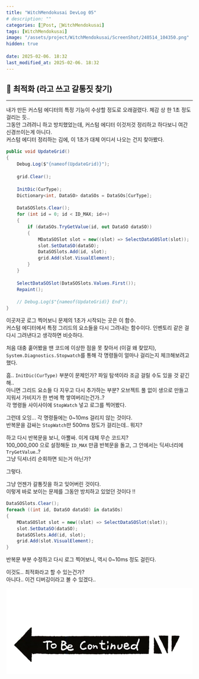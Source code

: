 ```yaml
---
title: "WitchMendokusai DevLog 05"
# description: ""
categories: [📀Post, 🥥WitchMendokusai]
tags: [WitchMendokusai]
image: "/assets/project/WitchMendokusai/ScreenShot/240514_104350.png"
hidden: true

date: 2025-02-06. 18:32
last_modified_at: 2025-02-06. 18:32
---
```


## 📀 최적화 (라고 쓰고 갈통짓 찾기)

---

내가 만든 커스텀 에디터의 특정 기능이 수상할 정도로 오래걸렸다. 체감 상 한 1초 정도 걸리는 듯..  
그동안 그려려니 하고 방치했었는데, 커스텀 에디터 이것저것 정리하고 하다보니 여간 신경쓰이는게 아니다.  
커스텀 에디터 정리하는 김에, 이 1초가 대체 어디서 나오는 건지 찾아봤다.  

```cs
public void UpdateGrid()
{
    Debug.Log($"{nameof(UpdateGrid)}");

    grid.Clear();

    InitDic(CurType);
    Dictionary<int, DataSO> dataSOs = DataSOs[CurType];

    DataSOSlots.Clear();
    for (int id = 0; id < ID_MAX; id++)
    {
        if (dataSOs.TryGetValue(id, out DataSO dataSO))
        {
            MDataSOSlot slot = new((slot) => SelectDataSOSlot(slot));
            slot.SetDataSO(dataSO);
            DataSOSlots.Add(id, slot);
            grid.Add(slot.VisualElement);
        }
    }

    SelectDataSOSlot(DataSOSlots.Values.First());
    Repaint();

    // Debug.Log($"{nameof(UpdateGrid)} End");
}
```

이곳저곳 로그 찍어보니 문제의 1초가 시작되는 곳은 이 함수.  
커스텀 에디터에서 특정 그리드의 요소들을 다시 그려내는 함수이다. 인벤토리 같은 걸 다시 그려낸다고 생각하면 비슷하다.  

처음 대충 훝어봤을 땐 코드에 이상한 점을 못 찾아서 (이걸 왜 찾았지),  
`System.Diagnostics.Stopwatch`를 통해 각 명령들이 얼마나 걸리는지 체크해보려고 했다.  

흠.. `InitDic(CurType)` 부분이 문제인가? 파일 탐색이라 조금 걸릴 수도 있을 것 같긴해..  
아니면 그리드 요소들 다 지우고 다시 추가하는 부분? 오브젝트 풀 없이 생으로 만들고 지워서 가비지가 한 번에 쫙 쌓여버리는건가..?  
각 명령들 사이사이에 `StopWatch` 넣고 로그를 찍어봤다.  

그런데 오잉... 각 명령들에는 0~10ms 걸리지 않는 것이다.  
반복문을 감싸는 `StopWatch`만 500ms 정도가 걸리는데.. 뭐지?  

하고 다시 반복문을 보니, 아뿔싸. 이게 대체 무슨 코드지?  
100_000_000 으로 설정해둔 `ID_MAX` 만큼 반복문을 돌고, 그 안에서는 딕셔너리에 `TryGetValue`..?  
그냥 딕셔너리 순회하면 되는거 아닌가?  

그렇다.  

그냥 언젠가 갈통짓을 하고 잊어버린 것이다.  
이렇게 바로 보이는 문제를 그동안 방치하고 있었던 것이다 !!  

```cs
DataSOSlots.Clear();
foreach ((int id, DataSO dataSO) in dataSOs)
{
    MDataSOSlot slot = new((slot) => SelectDataSOSlot(slot));
    slot.SetDataSO(dataSO);
    DataSOSlots.Add(id, slot);
    grid.Add(slot.VisualElement);
}
```

반복문 부분 수정하고 다시 로그 찍어보니, 역시 0~10ms 정도 걸린다.  

이것도.. 최적화라고 할 수 있는건가?  
아니다.. 이건 디버깅이라고 볼 수 있겠다..  

![To Be Continued..](/assets/img/post/embed/ToBeContinued.png)  

